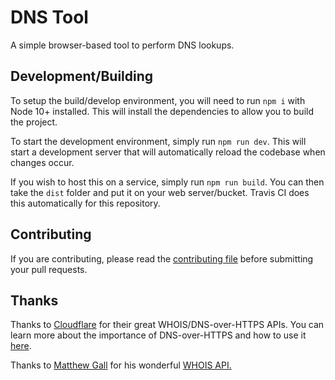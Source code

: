 # DNS Tool

A simple browser-based tool to perform DNS lookups.

## Development/Building

To setup the build/develop environment, you will need to run `npm i` with Node 10+ installed. This will install the dependencies to allow you to build the project.

To start the development environment, simply run `npm run dev`. This will start a development server that will automatically reload the codebase when changes occur.

If you wish to host this on a service, simply run `npm run build`. You can then take the `dist` folder and put it on your web server/bucket. Travis CI does this automatically for this repository.

## Contributing

If you are contributing, please read the [contributing file](CONTRIBUTING.md) before submitting your pull requests.

## Thanks

Thanks to [Cloudflare](https://cloudflare.com) for their great WHOIS/DNS-over-HTTPS APIs.
You can learn more about the importance of DNS-over-HTTPS and how to use it [here](https://developers.cloudflare.com/1.1.1.1/dns-over-https/).

Thanks to [Matthew Gall](https://twitter.com/matthewgall) for his wonderful [WHOIS API.](https://whoisjs.com/)
